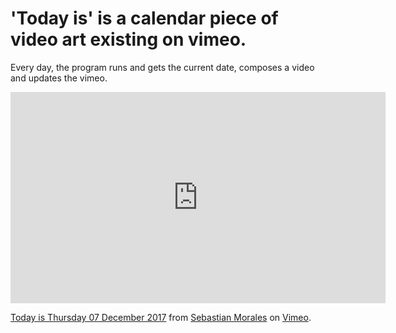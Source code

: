 # 'Today is' is a calendar piece of video art existing on vimeo.

Every day, the program runs and gets the current date, composes a video and updates the vimeo. 

<iframe src="https://player.vimeo.com/video/246202348?title=0&byline=0&portrait=0" width="600" height="338" frameborder="0" webkitallowfullscreen mozallowfullscreen allowfullscreen></iframe>
<p><a href="https://vimeo.com/246202348">Today is Thursday 07 December 2017</a> from <a href="https://vimeo.com/sebmorales">Sebastian Morales</a> on <a href="https://vimeo.com">Vimeo</a>.</p>
